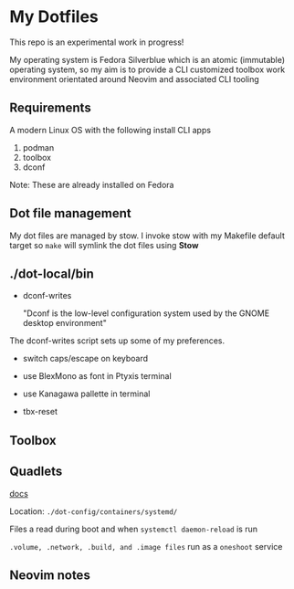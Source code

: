 # My Dotfiles

This repo is an experimental work in progress!

My operating system is Fedora Silverblue which is an atomic (immutable) operating system, so my
aim is to provide a CLI customized toolbox work environment orientated around Neovim and associated CLI tooling

## Requirements

A modern Linux OS with the following install CLI apps
1. podman
2. toolbox
3. dconf

Note: These are already installed on Fedora

## Dot file management

My dot files are managed by stow.
I invoke stow with my Makefile default target so
`make` will symlink the dot files using **Stow**

## ./dot-local/bin

 - dconf-writes 

    "Dconf is the low-level configuration system used by the GNOME desktop environment"

 The dconf-writes script sets up some of my preferences.

  - switch caps/escape on keyboard
  - use BlexMono as font in Ptyxis terminal
  - use Kanagawa pallette in terminal



 - tbx-reset


## Toolbox


## Quadlets

[docs](https://docs.podman.io/en/latest/markdown/podman-systemd.unit.5.html)


Location: `./dot-config/containers/systemd/`

Files a read during boot and when `systemctl daemon-reload` is run

`.volume, .network, .build, and .image files` run as a `oneshoot` service





## Neovim notes



<!--

## First Things First
Clone this repo and cd into it.
The bin dir contains a bash script: 'neovim-toolbox-setup'
Read the script before you run it!!!

```sh
# read the setup script
cat bin/neovim-toolbox-setup
# make sure it is executable
chmod +x bin/neovim-toolbox-setup
# run the script
./bin/neovim-toolbox-setup
```

-->

<!-- The systemd timer for the associated 'language server' ensures the *latest* language server is available. -->



